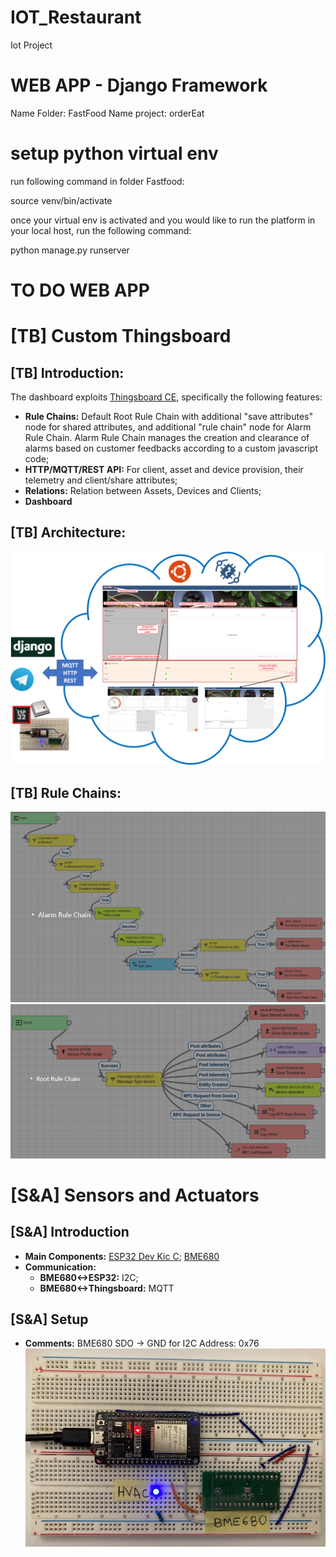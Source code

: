 # IOT_Restaurant
Iot Project

# WEB APP - Django Framework 
Name Folder: FastFood 
Name project: orderEat

# setup python virtual env

run following command in folder Fastfood: 


source venv/bin/activate

once your virtual env is activated and you would like to run the platform in your local host, run the following command:

python manage.py runserver

# TO DO WEB APP


# [TB] Custom Thingsboard
## [TB] Introduction:
The dashboard exploits [Thingsboard CE](https://github.com/thingsboard/thingsboard), specifically the following features:
* **Rule Chains:** Default Root Rule Chain with additional "save attributes" node for shared attributes, and additional "rule chain" node for Alarm Rule Chain. Alarm Rule Chain manages the creation and clearance of alarms based on customer feedbacks according to a custom javascript code;
* **HTTP/MQTT/REST API:** For client, asset and device provision, their telemetry and client/share attributes;
* **Relations:** Relation between Assets, Devices and Clients;
* **Dashboard**

## [TB] Architecture:
![Architecture](https://github.com/MrRobotV8/IOT_Restaurant/blob/master/Sensors%26Actuators/dashboard_high_level_architecture.png "Architecture")

## [TB] Rule Chains:
![Alarm Rule Chain](https://github.com/MrRobotV8/IOT_Restaurant/blob/master/Sensors%26Actuators/alarm_rule_chain.png "Alarm Rule Chain")
![Root Rule Chain](https://github.com/MrRobotV8/IOT_Restaurant/blob/master/Sensors%26Actuators/root_rule_chain.png "Root Rule Chain")

# [S&A] Sensors and Actuators
## [S&A] Introduction
* **Main Components:** [ESP32 Dev Kic C](https://www.espressif.com/en/products/devkits/esp32-devkitc/overview); [BME680](https://github.com/MrRobotV8/IOT_Restaurant/blob/master/Sensors%26Actuators/BME680ShuttleBoard.pdf)
* **Communication:** 
  * **BME680<->ESP32:** I2C; 
  * **BME680<->Thingsboard:** MQTT

## [S&A] Setup
* **Comments:** BME680 SDO -> GND for I2C Address: 0x76
![Wiring](https://github.com/MrRobotV8/IOT_Restaurant/blob/master/Sensors%26Actuators/Wiring.jpg "Wiring")
